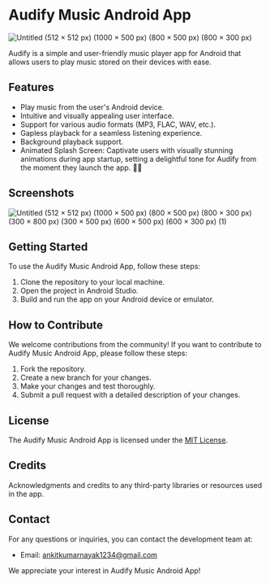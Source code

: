 # Audify Music Android App


![Untitled (512 × 512 px) (1000 × 500 px) (800 × 500 px) (800 × 300 px)](https://github.com/AnkitNayak-eth/audify-android-music-app/assets/52006128/becac6ad-9a7f-46dc-9bfa-55f2d2aa3130)

Audify is a simple and user-friendly music player app for Android that allows users to play music stored on their devices with ease.

## Features

- Play music from the user's Android device.
- Intuitive and visually appealing user interface.
- Support for various audio formats (MP3, FLAC, WAV, etc.).
- Gapless playback for a seamless listening experience.
- Background playback support.
- Animated Splash Screen: Captivate users with visually stunning animations during app startup, setting a delightful tone for Audify from the moment they launch the app. 🎵✨

## Screenshots

![Untitled (512 × 512 px) (1000 × 500 px) (800 × 500 px) (800 × 300 px) (300 × 800 px) (300 × 500 px) (600 × 500 px) (600 × 300 px) (1)](https://github.com/AnkitNayak-eth/audify-android-music-app/assets/52006128/81036f0c-6980-43f3-8668-2bb1966f5f7e)


## Getting Started

To use the Audify Music Android App, follow these steps:

1. Clone the repository to your local machine.
2. Open the project in Android Studio.
3. Build and run the app on your Android device or emulator.

## How to Contribute

We welcome contributions from the community! If you want to contribute to Audify Music Android App, please follow these steps:

1. Fork the repository.
2. Create a new branch for your changes.
3. Make your changes and test thoroughly.
4. Submit a pull request with a detailed description of your changes.

## License

The Audify Music Android App is licensed under the [MIT License](LICENSE).

## Credits

Acknowledgments and credits to any third-party libraries or resources used in the app.

## Contact

For any questions or inquiries, you can contact the development team at:
- Email: ankitkumarnayak1234@gmail.com

We appreciate your interest in Audify Music Android App!


